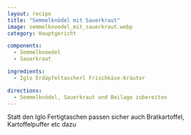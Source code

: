 ```yaml
---
layout: recipe
title: "Semmelknödel mit Sauerkraut"
image: semmelknoedel_mit_sauerkraut.webp
category: Hauptgericht

components:
  - Semmelknoedel
  - Sauerkraut

ingredients:
  - Iglo Erdäpfeltascherl Frischkäse-Kräuter

directions:
  - Semmelknödel, Sauerkraut und Beilage zubereiten
---
```


Statt den Iglo Fertigtaschen passen sicher auch Bratkartoffel, Kartoffelpuffer etc dazu